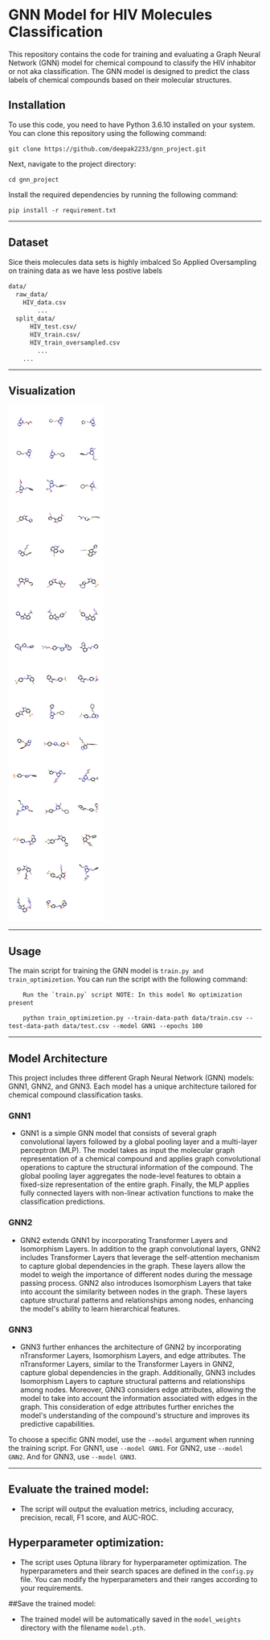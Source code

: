 # GNN Model for HIV Molecules Classification

This repository contains the code for training and evaluating a Graph Neural Network (GNN) model for chemical compound to classify the HIV inhabitor or not aka classification. The GNN model is designed to predict the class labels of chemical compounds based on their molecular structures.

## Installation

To use this code, you need to have Python 3.6.10 installed on your system. You can clone this repository using the following command:

```
git clone https://github.com/deepak2233/gnn_project.git
```

Next, navigate to the project directory:

```
cd gnn_project
```

Install the required dependencies by running the following command:

```
pip install -r requirement.txt
```

---

## Dataset

Sice theis molecules data sets is highly imbalced So Applied Oversampling on training data as we have less postive labels

```
data/
  raw_data/
    HIV_data.csv
        ...
  split_data/
      HIV_test.csv/
      HIV_train.csv/
      HIV_train_oversampled.csv
        ...
    ...
```

---

## Visualization 

![Molecues Images](\visualization\image_0.png)

---
## Usage

The main script for training the GNN model is `train.py and train_optimizetion`. You can run the script with the following command:

```
    Run the `train.py` script NOTE: In this model No optimization present

```


```
    python train_optimizetion.py --train-data-path data/train.csv --test-data-path data/test.csv --model GNN1 --epochs 100

```

---

## Model Architecture

This project includes three different Graph Neural Network (GNN) models: GNN1, GNN2, and GNN3. Each model has a unique architecture tailored for chemical compound classification tasks.

### GNN1

- GNN1 is a simple GNN model that consists of several graph convolutional layers followed by a global pooling layer and a multi-layer perceptron (MLP). The model takes as input the molecular graph representation of a chemical compound and applies graph convolutional operations to capture the structural information of the compound. The global pooling layer aggregates the node-level features to obtain a fixed-size representation of the entire graph. Finally, the MLP applies fully connected layers with non-linear activation functions to make the classification predictions.

### GNN2

- GNN2 extends GNN1 by incorporating Transformer Layers and Isomorphism Layers. In addition to the graph convolutional layers, GNN2 includes Transformer Layers that leverage the self-attention mechanism to capture global dependencies in the graph. These layers allow the model to weigh the importance of different nodes during the message passing process. GNN2 also introduces Isomorphism Layers that take into account the similarity between nodes in the graph. These layers capture structural patterns and relationships among nodes, enhancing the model's ability to learn hierarchical features.

### GNN3

- GNN3 further enhances the architecture of GNN2 by incorporating nTransformer Layers, Isomorphism Layers, and edge attributes. The nTransformer Layers, similar to the Transformer Layers in GNN2, capture global dependencies in the graph. Additionally, GNN3 includes Isomorphism Layers to capture structural patterns and relationships among nodes. Moreover, GNN3 considers edge attributes, allowing the model to take into account the information associated with edges in the graph. This consideration of edge attributes further enriches the model's understanding of the compound's structure and improves its predictive capabilities.

To choose a specific GNN model, use the `--model` argument when running the training script. For GNN1, use `--model GNN1`. For GNN2, use `--model GNN2`. And for GNN3, use `--model GNN3`.

----

## Evaluate the trained model:

- The script will output the evaluation metrics, including accuracy, precision, recall, F1 score, and AUC-ROC.

## Hyperparameter optimization:

- The script uses Optuna library for hyperparameter optimization. The hyperparameters and their search spaces are defined in the `config.py` file. You can modify the hyperparameters and their ranges according to your requirements.

##Save the trained model:

- The trained model will be automatically saved in the `model_weights` directory with the filename `model.pth`.

